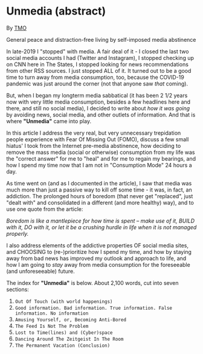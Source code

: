 # Unmedia (abstract)

By [TMO](https://write.as/tmo/)

General peace and distraction-free living by self-imposed media abstinence

In late-2019 I "stopped" with media. A fair deal of it - I closed the last two social media accounts I had (Twitter and Instagram), I stopped checking up on CNN here in The States, I stopped looking for news recommendations from other RSS sources. I just stopped ALL of it. It turned out to be a good time to turn away from media consumption, too, because the COVID-19 pandemic was just around the corner (not that anyone saw *that* coming).

But, when I began my longterm media sabbatical (it has been 2 1/2 years now with very little media consumption, besides a few headlines here and there, and still no social media), I decided to write about *how it was going* by avoiding news, social media, and other outlets of information. And that is where **"Unmedia"** came into play. 

In this article I address the very real, but very unnecessary trepidation people experience with Fear Of Missing Out (FOMO), discuss a few small hiatus' I took from the Internet pre-media abstinence, how deciding to remove the mass media (social or otherwise) consumption from my life was the "correct answer" for me to "heal" and for me to regain my bearings, and how I spend my time now that I am not in "Consumption Mode" 24 hours a day.

As time went on (and as I documented in the article), I saw that media was much more than just a passive way to kill off some time - it was, in fact, an addiction. The prolonged hours of boredom (that never get "replaced", just "dealt with" and consolidated in a different (and more healthy) way), and to use one quote from the article:

*Boredom is like a mantlepiece for how time is spent – make use of it, BUILD with it, DO with it, or let it be a crushing hurdle in life when it is not managed properly.*

I also address elements of the addictive properties OF social media sites, and CHOOSING to (re-)prioritize how I spend my time, and how by staying away from bad news has improved my outlook and approach to life, and how I am going to *stay* away from media consumption for the foreseeable (and unforeseeable) future.

The index for **"Unmedia"** is below. About 2,100 words, cut into seven sections:

1) `Out Of Touch (with world happenings)`
2) `Good information. Bad information. True information. False information. No information`
3) `Amusing Yourself, or, Becoming Anti-Bored`
4) `The Feed Is Not The Problem`
5) `Lost to Time(lines) and (Cyber)space`
6) `Dancing Around The Zeitgeist In The Room`
7) `The Permanent Vacation (Conclusion)`